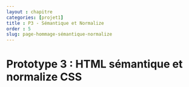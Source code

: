 ```yaml
---
layout : chapitre
categories: [projet1]
title : P3 - Sémantique et Normalize
order : 5
slug: page-hommage-sémantique-normalize
---
```


# Prototype 3 : HTML sémantique et normalize CSS